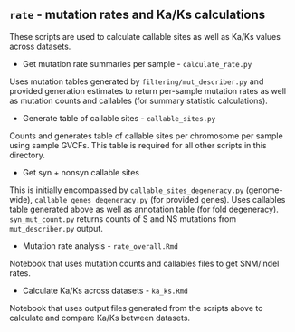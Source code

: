 ## `rate` - mutation rates and Ka/Ks calculations

These scripts are used to calculate callable sites as well as
Ka/Ks values across datasets.

- Get mutation rate summaries per sample - `calculate_rate.py`

Uses mutation tables generated by `filtering/mut_describer.py` and provided
generation estimates to return per-sample mutation rates as well as mutation
counts and callables (for summary statistic calculations). 

- Generate table of callable sites - `callable_sites.py`

Counts and generates table of callable sites per chromosome per sample using
sample GVCFs. This table is required for all other scripts in this directory.

- Get syn + nonsyn callable sites

This is initially encompassed by `callable_sites_degeneracy.py` (genome-wide), 
`callable_genes_degeneracy.py` (for provided genes). Uses callables
table generated above as well as annotation table (for fold degeneracy).
`syn_mut_count.py` returns counts of S and NS mutations from `mut_describer.py`
output. 

- Mutation rate analysis - `rate_overall.Rmd`

Notebook that uses mutation counts and callables files to get SNM/indel rates.

- Calculate Ka/Ks across datasets - `ka_ks.Rmd`

Notebook that uses output files generated from the scripts above
to calculate and compare Ka/Ks between datasets. 

